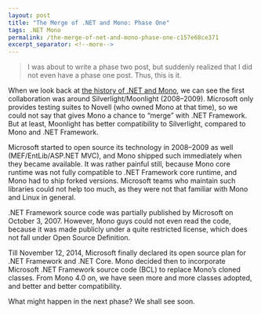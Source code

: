 ```yaml
---
layout: post
title: "The Merge of .NET and Mono: Phase One"
tags: .NET Mono
permalink: /the-merge-of-net-and-mono-phase-one-c157e68ce371
excerpt_separator: <!--more-->
---
```


> I was about to write a phase two post, but suddenly realized that I did not even have a phase one post. Thus, this is it.

When we look back at [the history of .NET and Mono](https://corefx.lextudio.com), we can see the first collaboration was around Silverlight/Moonlight (2008–2009). Microsoft only provides testing suites to Novell (who owned Mono at that time), so we could not say that gives Mono a chance to “merge” with .NET Framework. But at least, Moonlight has better compatibility to Silverlight, compared to Mono and .NET Framework.
<!--more-->

Microsoft started to open source its technology in 2008–2009 as well (MEF/EntLib/ASP.NET MVC), and Mono shipped such immediately when they became available. It was rather painful still, because Mono core runtime was not fully compatible to .NET Framework core runtime, and Mono had to ship forked versions. Microsoft teams who maintain such libraries could not help too much, as they were not that familiar with Mono and Linux in general.

.NET Framework source code was partially published by Microsoft on October 3, 2007. However, Mono guys could not even read the code, because it was made publicly under a quite restricted license, which does not fall under Open Source Definition.

Till November 12, 2014, Microsoft finally declared its open source plan for .NET Framework and .NET Core. Mono decided then to incorporate Microsoft .NET Framework source code (BCL) to replace Mono’s cloned classes. From Mono 4.0 on, we have seen more and more classes adopted, and better and better compatibility.

What might happen in the next phase? We shall see soon.
